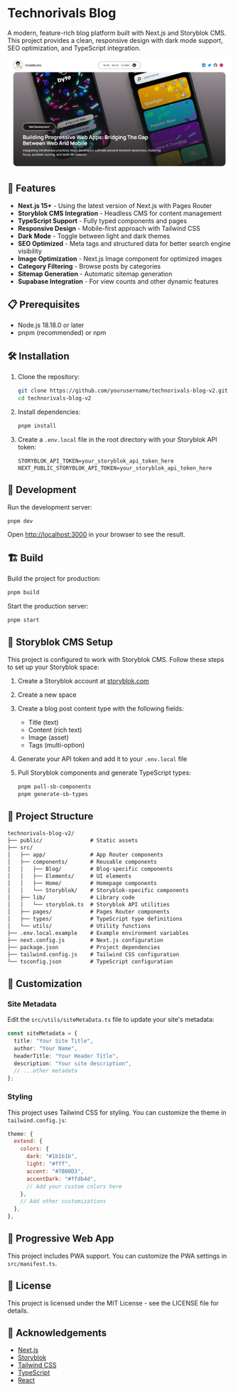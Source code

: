 # Technorivals Blog

A modern, feature-rich blog platform built with Next.js and Storyblok CMS. This project provides a clean, responsive design with dark mode support, SEO optimization, and TypeScript integration.

![Technorivals Blog](public/social-banner.png)

## 🚀 Features

- **Next.js 15+** - Using the latest version of Next.js with Pages Router
- **Storyblok CMS Integration** - Headless CMS for content management
- **TypeScript Support** - Fully typed components and pages
- **Responsive Design** - Mobile-first approach with Tailwind CSS
- **Dark Mode** - Toggle between light and dark themes
- **SEO Optimized** - Meta tags and structured data for better search engine visibility
- **Image Optimization** - Next.js Image component for optimized images
- **Category Filtering** - Browse posts by categories
- **Sitemap Generation** - Automatic sitemap generation
- **Supabase Integration** - For view counts and other dynamic features

## 📋 Prerequisites

- Node.js 18.18.0 or later
- pnpm (recommended) or npm

## 🛠️ Installation

1. Clone the repository:
   ```bash
   git clone https://github.com/yourusername/technorivals-blog-v2.git
   cd technorivals-blog-v2
   ```

2. Install dependencies:
   ```bash
   pnpm install
   ```

3. Create a `.env.local` file in the root directory with your Storyblok API token:
   ```
   STORYBLOK_API_TOKEN=your_storyblok_api_token_here
   NEXT_PUBLIC_STORYBLOK_API_TOKEN=your_storyblok_api_token_here
   ```

## 🚀 Development

Run the development server:

```bash
pnpm dev
```

Open [http://localhost:3000](http://localhost:3000) in your browser to see the result.

## 🏗️ Build

Build the project for production:

```bash
pnpm build
```

Start the production server:

```bash
pnpm start
```

## 📝 Storyblok CMS Setup

This project is configured to work with Storyblok CMS. Follow these steps to set up your Storyblok space:

1. Create a Storyblok account at [storyblok.com](https://www.storyblok.com/)
2. Create a new space
3. Create a blog post content type with the following fields:
   - Title (text)
   - Content (rich text)
   - Image (asset)
   - Tags (multi-option)

4. Generate your API token and add it to your `.env.local` file

5. Pull Storyblok components and generate TypeScript types:
   ```bash
   pnpm pull-sb-components
   pnpm generate-sb-types
   ```

## 🧩 Project Structure

```
technorivals-blog-v2/
├── public/               # Static assets
├── src/
│   ├── app/              # App Router components
│   ├── components/       # Reusable components
│   │   ├── Blog/         # Blog-specific components
│   │   ├── Elements/     # UI elements
│   │   ├── Home/         # Homepage components
│   │   └── Storyblok/    # Storyblok-specific components
│   ├── lib/              # Library code
│   │   └── storyblok.ts  # Storyblok API utilities
│   ├── pages/            # Pages Router components
│   ├── types/            # TypeScript type definitions
│   └── utils/            # Utility functions
├── .env.local.example    # Example environment variables
├── next.config.js        # Next.js configuration
├── package.json          # Project dependencies
├── tailwind.config.js    # Tailwind CSS configuration
└── tsconfig.json         # TypeScript configuration
```

## 🎨 Customization

### Site Metadata

Edit the `src/utils/siteMetaData.ts` file to update your site's metadata:

```typescript
const siteMetadata = {
  title: "Your Site Title",
  author: "Your Name",
  headerTitle: "Your Header Title",
  description: "Your site description",
  // ...other metadata
};
```

### Styling

This project uses Tailwind CSS for styling. You can customize the theme in `tailwind.config.js`:

```javascript
theme: {
  extend: {
    colors: {
      dark: "#1b1b1b",
      light: "#fff",
      accent: "#7B00D3",
      accentDark: "#ffdb4d",
      // Add your custom colors here
    },
    // Add other customizations
  },
},
```

## 📱 Progressive Web App

This project includes PWA support. You can customize the PWA settings in `src/manifest.ts`.

## 📄 License

This project is licensed under the MIT License - see the LICENSE file for details.

## 🙏 Acknowledgements

- [Next.js](https://nextjs.org/)
- [Storyblok](https://www.storyblok.com/)
- [Tailwind CSS](https://tailwindcss.com/)
- [TypeScript](https://www.typescriptlang.org/)
- [React](https://reactjs.org/)
